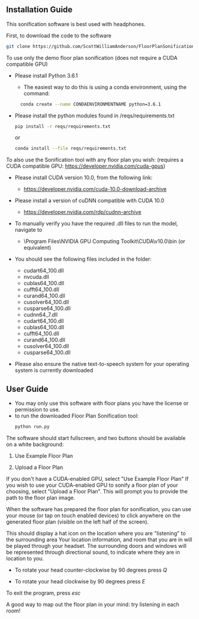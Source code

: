 
## Installation Guide

This sonification software is best used with headphones.

First, to download the code to the software
```bash
git clone https://github.com/ScottWilliamAnderson/FloorPlanSonification.git
```


To use only the demo floor plan sonification (does not require a CUDA compatible GPU)
- Please install Python 3.6.1
  - The easiest way to do this is using a conda environment, using the command:
  ```bash
	conda create --name CONDAENVIRONMENTNAME python=3.6.1
	```

- Please install the python modules found in /reqs/requirements.txt
    ```bash
	pip install -r reqs/requirements.txt
	```
	or
	```bash
	conda install --file reqs/requirements.txt
	```

To also use the Sonification tool with any floor plan you wish: (requires a CUDA compatible GPU: https://developer.nvidia.com/cuda-gpus)
- Please install CUDA version 10.0, from the following link:
	- https://developer.nvidia.com/cuda-10.0-download-archive
- Please install a version of cuDNN compatible with CUDA 10.0
	- https://developer.nvidia.com/rdp/cudnn-archive
- To manually verify you have the required .dll files to run the model, navigate to 
  -  \Program Files\NVIDIA GPU Computing Toolkit\CUDA\v10.0\bin (or equivalent)
- You should see the following files included in the folder:
	- cudart64_100.dll
	- nvcuda.dll
	- cublas64_100.dll
	- cufft64_100.dll
	- curand64_100.dll
	- cusolver64_100.dll
	- cusparse64_100.dll
	- cudnn64_7.dll
	- cudart64_100.dll
	- cublas64_100.dll
	- cufft64_100.dll
	- curand64_100.dll
	- cusolver64_100.dll
	- cusparse64_100.dll

- Please also ensure the native text-to-speech system for your operating system is currently downloaded

## User Guide
- You may only use this software with floor plans you have the license or permission to use.
- to run the downloaded Floor Plan Sonification tool:
    ```bash
	python run.py
	```

The software should start fullscreen, and two buttons should be available on a white background:
1. Use Example Floor Plan

2. Upload a Floor Plan

If you don't have a CUDA-enabled GPU, select "Use Example Floor Plan"
If you wish to use your CUDA-enabled GPU to sonify a floor plan of your choosing, select "Upload a Floor Plan". This will prompt you to provide the path to the floor plan image.

When the software has prepared the floor plan for sonification, you can use your mouse (or tap on touch enabled devices) to click anywhere on the generated floor plan (visible on the left half of the screen).

This should display a hat icon on the location where you are "listening" to the surrounding area
Your location information, and room that you are in will be played through your headset.
The surrounding doors and windows will be represented through directional sound, to indicate where they are in location to you.

- To rotate your head counter-clockwise by 90 degrees press *Q*

- To rotate your head clockwise by 90 degrees press *E*

To exit the program, press *esc*

A good way to map out the floor plan in your mind: try listening in each room!

